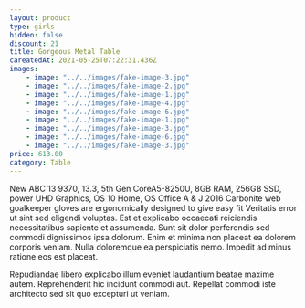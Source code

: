 ```yaml
---
layout: product
type: girls
hidden: false
discount: 21
title: Gorgeous Metal Table
careatedAt: 2021-05-25T07:22:31.436Z
images:
    - image: "../../images/fake-image-3.jpg"
    - image: "../../images/fake-image-2.jpg"
    - image: "../../images/fake-image-1.jpg"
    - image: "../../images/fake-image-4.jpg"
    - image: "../../images/fake-image-6.jpg"
    - image: "../../images/fake-image-1.jpg"
    - image: "../../images/fake-image-3.jpg"
    - image: "../../images/fake-image-6.jpg"
    - image: "../../images/fake-image-3.jpg"
price: 613.00
category: Table
---
```

New ABC 13 9370, 13.3, 5th Gen CoreA5-8250U, 8GB RAM, 256GB SSD, power UHD Graphics, OS 10 Home, OS Office A & J 2016
Carbonite web goalkeeper gloves are ergonomically designed to give easy fit
Veritatis error ut sint sed eligendi voluptas. Est et explicabo occaecati reiciendis necessitatibus sapiente et assumenda. Sunt sit dolor perferendis sed commodi dignissimos ipsa dolorum. Enim et minima non placeat ea dolorem corporis veniam. Nulla doloremque ea perspiciatis nemo. Impedit ad minus ratione eos est placeat.
 Repudiandae libero explicabo illum eveniet laudantium beatae maxime autem. Reprehenderit hic incidunt commodi aut. Repellat commodi iste architecto sed sit quo excepturi ut veniam.
